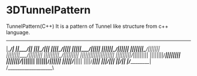 # 3DTunnelPattern
TunnelPattern(C++)
It is a pattern of Tunnel like structure from c++ language.



_____________________
|\_________________/|
||\_______________/||
|||\_____________/|||
||||\___________/||||
|||||\_________/|||||
||||||\_______/||||||
|||||||\_____/|||||||
||||||||\___/||||||||
|||||||||\_/|||||||||
||||||||||_||||||||||
|||||||||/_\|||||||||
||||||||/___\||||||||
|||||||/_____\|||||||
||||||/_______\||||||
|||||/_________\|||||
||||/___________\||||
|||/_____________\|||
||/_______________\||
|/_________________\|
/___________________\
